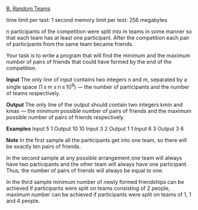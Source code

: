 [B. Random Teams](https://codeforces.com/problemset/problem/478/B)

time limit per test: 1 second
memory limit per test: 256 megabytes

n participants of the competition were split into m teams in some manner so that each team has at least one participant. After the competition each pair of participants from the same team became friends.

Your task is to write a program that will find the minimum and the maximum number of pairs of friends that could have formed by the end of the competition.

**Input**
The only line of input contains two integers n and m, separated by a single space (1 ≤ m ≤ n ≤ $10^9$) — the number of participants and the number of teams respectively.

**Output**
The only line of the output should contain two integers kmin and kmax — the minimum possible number of pairs of friends and the maximum possible number of pairs of friends respectively.

**Examples**
Input
5 1
Output
10 10
Input
3 2
Output
1 1
Input
6 3
Output
3 6

**Note**
In the first sample all the participants get into one team, so there will be exactly ten pairs of friends.

In the second sample at any possible arrangement one team will always have two participants and the other team will always have one participant. Thus, the number of pairs of friends will always be equal to one.

In the third sample minimum number of newly formed friendships can be achieved if participants were split on teams consisting of 2 people, maximum number can be achieved if participants were split on teams of 1, 1 and 4 people.